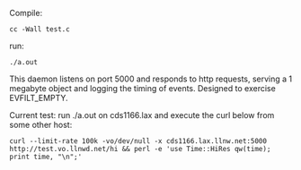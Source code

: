 Compile:

```
cc -Wall test.c
```

run:

```
./a.out
```

This daemon listens on port 5000 and responds to http requests, serving a 1 megabyte object
and logging the timing of events. Designed to exercise EVFILT_EMPTY.

Current test: run ./a.out on cds1166.lax and execute the curl below from some other host:

```
curl --limit-rate 100k -vo/dev/null -x cds1166.lax.llnw.net:5000 http://test.vo.llnwd.net/hi && perl -e 'use Time::HiRes qw(time); print time, "\n";'
```
